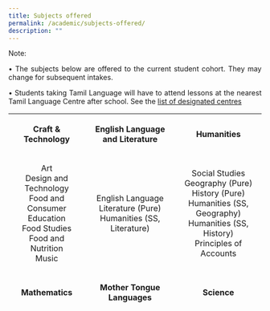 ```yaml
---
title: Subjects offered
permalink: /academic/subjects-offered/
description: ""
---
```

<p>Note:<br></p><p align="justify">• The subjects below are offered to the current student cohort. They may change for subsequent intakes.<br></p><p align="justify">• Students taking Tamil Language will have to attend lessons at the nearest Tamil Language Centre after school. See the&nbsp;<a href="https://www.moe.gov.sg/secondary/courses/express/electives?term=Language&amp;subterm=Tamil%20Language" target="_blank" rel="noopener noreferrer">list of designated centres</a></p>
<table style="height: 398px; margin-left: auto; margin-right: auto;">
<tbody>
<tr style="height: 36px;">
<th style="text-align: center; height: 36px; width: 203.359px;">
	<p>Craft &amp; Technology</p>
</th>
<th style="text-align: center; height: 36px; width: 242.234px;">
	<p>English Language and Literature</p>
</th>
<th style="text-align: center; height: 36px; width: 196.406px;">
	<p>Humanities</p>
</th>
</tr><tr style="height: 145px;">
<td style="text-align: center; height: 145px; width: 203.359px;">
<p>Art<br>Design and Technology<br>Food and Consumer Education<br>Food Studies<br>Food and Nutrition<br>Music<br>
</p></td><td style="text-align: center; height: 145px; width: 242.234px;">
<p>English Language<br>Literature&nbsp;(Pure)<br>Humanities (SS, Literature)</p>
</td>
<td style="text-align: center; height: 145px; width: 196.406px;">
<p>Social Studies<br>Geography&nbsp;(Pure)<br>History&nbsp;(Pure)<br>Humanities (SS, Geography)<br>Humanities (SS, History)<br>Principles of Accounts</p>
</td>
</tr><tr style="height: 18px;">
<td style="text-align: center; height: 18px; width: 203.359px;">
	<p><strong>Mathematics</strong></p>
</td>
<td style="text-align: center; height: 18px; width: 242.234px;">
	<p><strong>Mother Tongue Languages</strong></p>
</td>
<td style="text-align: center; height: 18px; width: 196.406px;">
	<p><strong>Science</strong></p>
</td>
</tr><tr style="height: 181px;">
<td style="text-align: center; height: 181px; width: 203.359px;">
<p>&nbsp;Mathematics<br>Additional Mathematics<br>Computer Applications&nbsp;</p>
</td>
<td style="text-align: center; height: 181px; width: 242.234px;">
<p>&nbsp;Chinese <br>Malay&nbsp;<br>Higher Chinese<br>Chinese Syllabus B<br>Malay Syllabus B<br>Basic Chinese <br>Basic Malay<br>Higher Malay </p>
</td>
<td style="text-align: center; height: 181px; width: 196.406px;">
<p>&nbsp;Biology (Pure)<br>Chemistry&nbsp;(Pure)<br>Physics&nbsp;(Pure)<br>Science (Chemistry, Biology)<br>Science (Physics, Chemistry)</p>
</td>
</tr><tr style="height: 18px;">
<td style="height: 18px; width: 203.359px; text-align: center;"><strong>&nbsp;Physical Education</strong></td></tr></tbody></table>